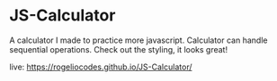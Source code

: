 # JS-Calculator
A calculator I made to practice more javascript. Calculator can handle sequential operations.
Check out the styling, it looks great!

live: https://rogeliocodes.github.io/JS-Calculator/
